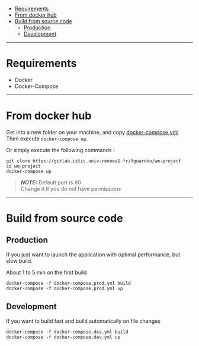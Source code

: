 - [Requirements](#requirements)
- [From docker hub](#from-docker-hub)
- [Build from source code](#build-from-source-code)
  - [Production](#production)
  - [Development](#development)

---

# Requirements
- Docker
- Docker-Compose
  
---

# From docker hub 

Get into a new folder on your machine, and copy [docker-compose.yml](../docker-compose.yml)\
Then execute `docker-compose up`.

Or simply execute the following commands :

```shell
git clone https://gitlab.istic.univ-rennes1.fr/fgoardou/wm-project
cd wm-project
docker-compose up
```

>**_NOTE:_** Default port is 80  
> Change it if you do not have permissions

---

# Build from source code

## Production

If you just want to launch the application with optimal performance, but slow build.

About 1 to 5 min on the first build
```shell
docker-compose -f docker-compose.prod.yml build
docker-compose -f docker-compose.prod.yml up
```


## Development

If you want to build fast and build automatically on file changes
```shell
docker-compose -f docker-compose.dev.yml build
docker-compose -f docker-compose.dev.yml up
```
